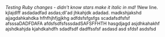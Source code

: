 *Testing Ruby changes - didn't know stars make it italic in md!*
!New line.
kjlajdlff
asdadadfad
asdas;dl'ad
jhkahjdk
adadad.
madkshjakshd
ajjagdahkahdka
hfhfhjhfjgjkhg
adfdsfsfgsfgs
scadafsdfsfsf
afsssaDADFDAFA
afdsfsdfsfsssdadSAFSFFHTH
hasgdjagd
asjdhkahakhf
ajshdkahjda
kjahdkahdfh
sdadfsdf
dadffssfsf
asdasd
asd
sfdsf
asdsfsd
